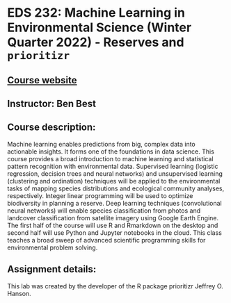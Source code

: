 # EDS 232: Machine Learning in Environmental Science (Winter Quarter 2022) - Reserves and `prioritizr` 
## [Course website](https://bbest.github.io/eds232-ml/)
## Instructor: Ben Best

## Course description: 
Machine learning enables predictions from big, complex data into actionable insights. It forms one of the foundations in data science. This course provides a broad introduction to machine learning and statistical pattern recognition with environmental data. Supervised learning (logistic regression, decision trees and neural networks) and unsupervised learning (clustering and ordination) techniques will be applied to the environmental tasks of mapping species distributions and ecological community analyses, respectively. Integer linear programming will be used to optimize biodiversity in planning a reserve. Deep learning techniques (convolutional neural networks) will enable species classification from photos and landcover classification from satellite imagery using Google Earth Engine. The first half of the course will use R and Rmarkdown on the desktop and second half will use Python and Jupyter notebooks in the cloud. This class teaches a broad sweep of advanced scientific programming skills for environmental problem solving.

## Assignment details: 
This lab was created by the developer of the R package prioritizr Jeffrey O. Hanson.
